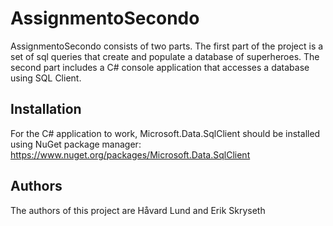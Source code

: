 # AssignmentoSecondo
AssignmentoSecondo consists of two parts. The first part of the project is a set of sql queries that create and populate a database of superheroes. The second part includes a C# console application that accesses a database using SQL Client.

## Installation
For the C# application to work, Microsoft.Data.SqlClient should be installed using NuGet package manager:
https://www.nuget.org/packages/Microsoft.Data.SqlClient

## Authors
The authors of this project are Håvard Lund and Erik Skryseth
